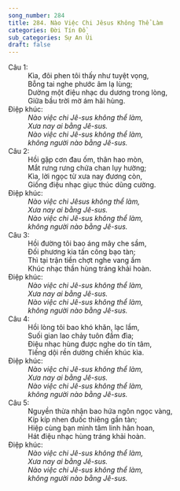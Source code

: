 ```yaml
---
song_number: 284
title: 284. Nào Việc Chi Jêsus Không Thể Làm
categories: Đời Tín Đồ
sub_categories: Sự An Ủi
draft: false
---
```

<dl><dt>Câu 1:</dt><dd data-verse="1">Kìa, đôi phen tôi thấy như tuyệt vọng, <br/>Bỗng tai nghe phước âm lạ lùng; <br/>Dường một điệu nhạc du dương trong lòng, <br/>Giữa bầu trời mờ ám hãi hùng. </dd><dt>Điệp khúc:</dt><dd data-chorus="1"><em>Nào việc chi Jê-sus không thể làm, <br/>Xưa nay ai bằng Jê-sus. <br/>Nào việc chi Jê-sus không thể làm, <br/>không người nào bằng Jê-sus. </em></dd><dt>Câu 2:</dt><dd data-verse="2">Hồi gặp cơn đau ốm, thân hao mòn, <br/>Mắt rưng rưng chứa chan lụy hường; <br/>Kìa, lời ngọc từ xưa nay đương còn, <br/>Giống điệu nhạc giục thúc dũng cường. </dd><dt>Điệp khúc:</dt><dd data-chorus="1"><em>Nào việc chi Jêsus không thể làm, <br/>Xưa nay ai bằng Jê-sus. <br/>Nào việc chi Jê-sus không thể làm, <br/>không người nào bằng Jê-sus. </em></dd><dt>Câu 3:</dt><dd data-verse="3">Hồi đường tôi bao áng mây che sầm, <br/>Đối phương kia tấn công bạo tàn; <br/>Thì tại trận tiền chợt nghe vang ầm <br/>Khúc nhạc thần hùng tráng khải hoàn. </dd><dt>Điệp khúc:</dt><dd data-chorus="1"><em>Nào việc chi Jê-sus không thể làm, <br/>Xưa nay ai bằng Jê-sus. <br/>Nào việc chi Jê-sus không thể làm, <br/>không người nào bằng Jê-sus. </em></dd><dt>Câu 4:</dt><dd data-verse="4">Hồi lòng tôi bao khó khăn, lạc lầm, <br/>Suối gian lao chảy tuôn đầm đìa; <br/>Điệu nhạc hùng được nghe do tín tâm, <br/>Tiếng dội rền dường chiến khúc kìa. </dd><dt>Điệp khúc:</dt><dd data-chorus="1"><em>Nào việc chi Jê-sus không thể làm, <br/>Xưa nay ai bằng Jê-sus. <br/>Nào việc chi Jê-sus không thể làm, <br/>không người nào bằng Jê-sus. </em></dd><dt>Câu 5:</dt><dd data-verse="5">Nguyền thừa nhận bao hứa ngôn ngọc vàng, <br/>Kíp kíp nhen đuốc thiêng gần tàn; <br/>Hiệp cùng bạn mình tâm linh hân hoan, <br/>Hát điệu nhạc hùng tráng khải hoàn. </dd><dt>Điệp khúc:</dt><dd data-chorus="1"><em>Nào việc chi Jê-sus không thể làm, <br/>Xưa nay ai bằng Jê-sus. <br/>Nào việc chi Jê-sus không thể làm, <br/>không người nào bằng Jê-sus. </em></dd></dl>